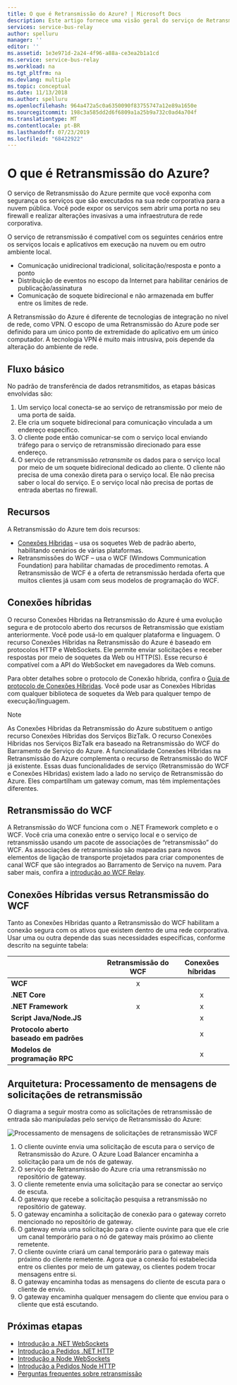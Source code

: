 ```yaml
---
title: O que é Retransmissão do Azure? | Microsoft Docs
description: Este artigo fornece uma visão geral do serviço de Retransmissão do Azure, que permite que você desenvolva aplicativos de nuvem que consomem serviços locais em execução na sua rede corporativa sem abrir uma conexão de firewall ou fazer mudanças intrusivas na sua rede infraestrutura.
services: service-bus-relay
author: spelluru
manager: ''
editor: ''
ms.assetid: 1e3e971d-2a24-4f96-a88a-ce3ea2b1a1cd
ms.service: service-bus-relay
ms.workload: na
ms.tgt_pltfrm: na
ms.devlang: multiple
ms.topic: conceptual
ms.date: 11/13/2018
ms.author: spelluru
ms.openlocfilehash: 964a472a5c0a6350090f83755747a12e89a1650e
ms.sourcegitcommit: 198c3a585dd2d6f6809a1a25b9a732c0ad4a704f
ms.translationtype: MT
ms.contentlocale: pt-BR
ms.lasthandoff: 07/23/2019
ms.locfileid: "68422922"
---
```

# <a name="what-is-azure-relay"></a>O que é Retransmissão do Azure?
O serviço de Retransmissão do Azure permite que você exponha com segurança os serviços que são executados na sua rede corporativa para a nuvem pública. Você pode expor os serviços sem abrir uma porta no seu firewall e realizar alterações invasivas a uma infraestrutura de rede corporativa. 

O serviço de retransmissão é compatível com os seguintes cenários entre os serviços locais e aplicativos em execução na nuvem ou em outro ambiente local. 

- Comunicação unidirecional tradicional, solicitação/resposta e ponto a ponto 
- Distribuição de eventos no escopo da Internet para habilitar cenários de publicação/assinatura 
- Comunicação de soquete bidirecional e não armazenada em buffer entre os limites de rede.

A Retransmissão do Azure é diferente de tecnologias de integração no nível de rede, como VPN. O escopo de uma Retransmissão do Azure pode ser definido para um único ponto de extremidade do aplicativo em um único computador. A tecnologia VPN é muito mais intrusiva, pois depende da alteração do ambiente de rede. 

## <a name="basic-flow"></a>Fluxo básico
No padrão de transferência de dados retransmitidos, as etapas básicas envolvidas são:

1. Um serviço local conecta-se ao serviço de retransmissão por meio de uma porta de saída. 
2. Ele cria um soquete bidirecional para comunicação vinculada a um endereço específico. 
3. O cliente pode então comunicar-se com o serviço local enviando tráfego para o serviço de retransmissão direcionado para esse endereço. 
4. O serviço de retransmissão *retransmite* os dados para o serviço local por meio de um soquete bidirecional dedicado ao cliente. O cliente não precisa de uma conexão direta para o serviço local. Ele não precisa saber o local do serviço. E o serviço local não precisa de portas de entrada abertas no firewall.


## <a name="features"></a>Recursos 
A Retransmissão do Azure tem dois recursos:

- [Conexões Híbridas](#hybrid-connections) – usa os soquetes Web de padrão aberto, habilitando cenários de várias plataformas.
- Retransmissões do WCF – usa o WCF (Windows Communication Foundation) para habilitar chamadas de procedimento remotas. A Retransmissão de WCF é a oferta de retransmissão herdada oferta que muitos clientes já usam com seus modelos de programação do WCF.

## <a name="hybrid-connections"></a>Conexões híbridas

O recurso Conexões Híbridas na Retransmissão do Azure é uma evolução segura e de protocolo aberto dos recursos de Retransmissão que existiam anteriormente. Você pode usá-lo em qualquer plataforma e linguagem. O recurso Conexões Híbridas na Retransmissão do Azure é baseado em protocolos HTTP e WebSockets. Ele permite enviar solicitações e receber respostas por meio de soquetes da Web ou HTTP(S). Esse recurso é compatível com a API do WebSocket em navegadores da Web comuns. 

Para obter detalhes sobre o protocolo de Conexão híbrida, confira o [Guia de protocolo de Conexões Híbridas](relay-hybrid-connections-protocol.md). Você pode usar as Conexões Híbridas com qualquer biblioteca de soquetes da Web para qualquer tempo de execução/linguagem.

> [!NOTE]
> As Conexões Híbridas da Retransmissão do Azure substituem o antigo recurso Conexões Híbridas dos Serviços BizTalk. O recurso Conexões Híbridas nos Serviços BizTalk era baseado na Retransmissão do WCF do Barramento de Serviço do Azure. A funcionalidade Conexões Híbridas na Retransmissão do Azure complementa o recurso de Retransmissão do WCF já existente. Essas duas funcionalidades de serviço (Retransmissão do WCF e Conexões Híbridas) existem lado a lado no serviço de Retransmissão do Azure. Eles compartilham um gateway comum, mas têm implementações diferentes.

## <a name="wcf-relay"></a>Retransmissão do WCF
A Retransmissão do WCF funciona com o .NET Framework completo e o WCF. Você cria uma conexão entre o serviço local e o serviço de retransmissão usando um pacote de associações de “retransmissão” do WCF. As associações de retransmissão são mapeadas para novos elementos de ligação de transporte projetados para criar componentes de canal WCF que são integrados ao Barramento de Serviço na nuvem. Para saber mais, confira a [introdução ao WCF Relay](service-bus-relay-tutorial.md).

## <a name="hybrid-connections-vs-wcf-relay"></a>Conexões Híbridas versus Retransmissão do WCF
Tanto as Conexões Híbridas quanto a Retransmissão do WCF habilitam a conexão segura com os ativos que existem dentro de uma rede corporativa. Usar uma ou outra depende das suas necessidades específicas, conforme descrito na seguinte tabela:

|  | Retransmissão do WCF | Conexões híbridas |
| --- |:---:|:---:|
| **WCF** |x | |
| **.NET Core** | |x |
| **.NET Framework** |x |x |
| **Script Java/Node.JS** | |x |
| **Protocolo aberto baseado em padrões** | |x |
| **Modelos de programação RPC** | |x |

## <a name="architecture-processing-of-incoming-relay-requests"></a>Arquitetura: Processamento de mensagens de solicitações de retransmissão
O diagrama a seguir mostra como as solicitações de retransmissão de entrada são manipuladas pelo serviço de Retransmissão do Azure:

![Processamento de mensagens de solicitações de retransmissão WCF](./media/relay-what-is-it/ic690645.png)

1. O cliente ouvinte envia uma solicitação de escuta para o serviço de Retransmissão do Azure. O Azure Load Balancer encaminha a solicitação para um de nós de gateway. 
2. O serviço de Retransmissão do Azure cria uma retransmissão no repositório de gateway. 
3. O cliente remetente envia uma solicitação para se conectar ao serviço de escuta. 
4. O gateway que recebe a solicitação pesquisa a retransmissão no repositório de gateway. 
5. O gateway encaminha a solicitação de conexão para o gateway correto mencionado no repositório de gateway. 
6. O gateway envia uma solicitação para o cliente ouvinte para que ele crie um canal temporário para o nó de gateway mais próximo ao cliente remetente. 
7. O cliente ouvinte criará um canal temporário para o gateway mais próximo do cliente remetente. Agora que a conexão foi estabelecida entre os clientes por meio de um gateway, os clientes podem trocar mensagens entre si. 
8. O gateway encaminha todas as mensagens do cliente de escuta para o cliente de envio. 
9. O gateway encaminha qualquer mensagem do cliente que enviou para o cliente que está escutando.  

## <a name="next-steps"></a>Próximas etapas
* [Introdução a .NET WebSockets](relay-hybrid-connections-dotnet-get-started.md)
* [Introdução a Pedidos .NET HTTP](relay-hybrid-connections-http-requests-dotnet-get-started.md)
* [Introdução a Node WebSockets](relay-hybrid-connections-node-get-started.md)
* [Introdução a Pedidos Node HTTP](relay-hybrid-connections-http-requests-node-get-started.md)
* [Perguntas frequentes sobre retransmissão](relay-faq.md)

